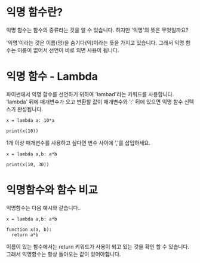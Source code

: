 # 익명 함수란?
익명 함수는 함수의 종류라는 것을 알 수 있습니다. 하지만 '익명'의 뜻은 무엇일까요?

'익명'이라는 것은 이름(명)을 숨기다(익)이라는 뜻을 가지고 있습니다. 그래서 익명 함수는 이름이 없어서 선언이 바로 되면 사용이 됩니다.

# 익명 함수 - Lambda
파이썬에서 익명 함수를 선언하기 위하여 'lambad'라는 키워드를 사용합니다. 'lambda' 뒤에 매개변수가 오고 변환할 값이 매개변수와 ':' 뒤에 있으면 익명 함수 신텍스가 완성됩니다.

```
x = lambda a: 10*a

print(x(10))
```

1개 이상 매개변수를 사용하고 싶다면 변수 사이에 ','를 삽입하세요.

```
x = lambda a,b: a*b

print(x(10, 30))
```

# 익명함수와 함수 비교
익명함수는 다음 예시와 같습니다.

```
x = lambda a,b: a*b

function x(a, b):
  return a*b
```

이름이 있는 함수에서는 return 키워드가 사용이 되고 있는 것을 확인 할 수 있습니다. 그래서 익명함수는 항상 돌아오는 값이 있어야합니다.